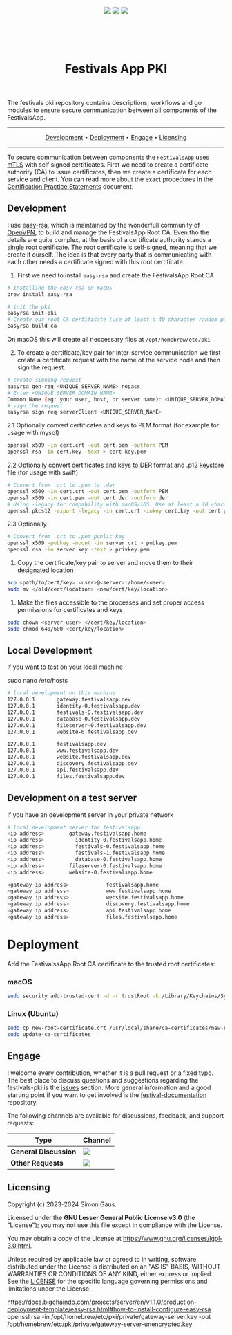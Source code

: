 <p align="center">
   <a href="https://github.com/festivals-app/festivals-pki/commits/" title="Last Commit"><img src="https://img.shields.io/github/last-commit/festivals-app/festivals-identity-server?style=flat"></a>
   <a href="https://github.com/festivals-app/festivals-pki/issues" title="Open Issues"><img src="https://img.shields.io/github/issues/festivals-app/festivals-identity-server?style=flat"></a>
   <a href="./LICENSE" title="License"><img src="https://img.shields.io/github/license/festivals-app/festivals-pki.svg"></a>
</p>

<h1 align="center">
  <br/><br/>
    Festivals App PKI
  <br/><br/>
</h1>

The festivals pki repository contains descriptions, workflows and go modules to ensure secure communication between all components of the FestivalsApp.

<hr/>
<p align="center">
  <a href="#development">Development</a> •
  <a href="#deployment">Deployment</a> •
  <a href="#engage">Engage</a> •
  <a href="#licensing">Licensing</a>
</p>
<hr/>

To secure communication between components the `FestivalsApp` uses [mTLS](https://www.cloudflare.com/learning/access-management/what-is-mutual-tls/) with self signed certificates. 
First we need to create a certificate authority (CA) to issue certificates, then we create a certificate for each service and client.
You can read more about the exact procedures in the [Certification Practice Statements](CERTIFICATIONPRACTICE.md) document.

## Development

I use [easy-rsa](https://github.com/OpenVPN/easy-rsa), which is maintained by the wonderfull community of [OpenVPN](https://openvpn.net/community/), to build and manage the FestivalsApp Root CA.
Even tho the details are quite complex, at the basis of a certificate authority stands a single root certificate. The root certificate is self-signed, meaning that we create it ourself.
The idea is that every party that is communicating with each other needs a certificate signed with this root certificate.

1. First we need to install `easy-rsa` and create the FestivalsApp Root CA.
```bash
# installing the easy-rsa on macOS
brew install easy-rsa

# init the pki
easyrsa init-pki
# Create our root CA certificate (use at least a 40 character random password for the key file)
easyrsa build-ca
```
On macOS this will create all neccessary files at `/opt/homebrew/etc/pki`

2. To create a certificate/key pair for inter-service communication we first create a certificate request with the name of the service node and then sign the request.
```bash
# create signing request
easyrsa gen-req <UNIQUE_SERVER_NAME> nopass
# Enter <UNIQUE_SERVER_DOMAIN_NAME>
Common Name (eg: your user, host, or server name): <UNIQUE_SERVER_DOMAIN_NAME>
# sign the request
easyrsa sign-req serverClient <UNIQUE_SERVER_NAME>
```

2.1 Optionally convert certificates and keys to PEM format (for example for usage with mysql)
```bash
openssl x509 -in cert.crt -out cert.pem -outform PEM
openssl rsa -in cert.key -text > cert-key.pem
```

2.2 Optionally convert certificates and keys to DER format and .p12 keystore file (for usage with swift)
```bash
# Convert from .crt to .pem to .der
openssl x509 -in cert.crt -out cert.pem -outform PEM
openssl x509 -in cert.pem -out cert.der -outform der
# Using -legacy for compability with macOS/iOS. Use at least a 20 character random password for the keystore file.
openssl pkcs12 -export -legacy -in cert.crt -inkey cert.key -out cert.p12
``` 

2.3 Optionally
```bash
# Convert from .crt to .pem public key
openssl x509 -pubkey -noout -in server.crt > pubkey.pem
openssl rsa -in server.key -text > privkey.pem
```

1. Copy the certificate/key pair to server and move them to their designated location
```bash
scp <path/to/cert/key> <user>@<server>:/home/<user>
sudo mv </old/cert/location> <new/cert/key/location>
```

1. Make the files accessible to the processes and set proper access permissions for certificates and keys
```bash
sudo chown <server-user> </cert/key/location>
sudo chmod 640/600 <cert/key/location>
```

## Local Development
If you want to test on your local machine

sudo nano /etc/hosts
```bash
# local development on this machine
127.0.0.1       gateway.festivalsapp.dev
127.0.0.1       identity-0.festivalsapp.dev
127.0.0.1       festivals-0.festivalsapp.dev
127.0.0.1       database-0.festivalsapp.dev
127.0.0.1       fileserver-0.festivalsapp.dev
127.0.0.1       website-0.festivalsapp.dev

127.0.0.1       festivalsapp.dev
127.0.0.1       www.festivalsapp.dev
127.0.0.1       website.festivalsapp.dev
127.0.0.1       discovery.festivalsapp.dev
127.0.0.1       api.festivalsapp.dev
127.0.0.1       files.festivalsapp.dev
```

## Development on a test server
If you have an development server in your private network

```bash
# local development server for festivalsapp
<ip address>        gateway.festivalsapp.home
<ip address>	      identity-0.festivalsapp.home
<ip address>	      festivals-0.festivalsapp.home
<ip address>	      festivals-1.festivalsapp.home
<ip address>	      database-0.festivalsapp.home
<ip address>        fileserver-0.festivalsapp.home
<ip address>        website-0.festivalsapp.home

<gateway ip address>            festivalsapp.home
<gateway ip address>            www.festivalsapp.home
<gateway ip address>            website.festivalsapp.home
<gateway ip address>            discovery.festivalsapp.home
<gateway ip address>            api.festivalsapp.home
<gateway ip address>            files.festivalsapp.home
```

# Deployment

Add the FestivalsaApp Root CA certificate to the trusted root certificates:

### macOS
```bash
sudo security add-trusted-cert -d -r trustRoot -k /Library/Keychains/System.keychain ~/new-root-certificate.crt
```
### Linux (Ubuntu)
```bash
sudo cp new-root-certificate.crt /usr/local/share/ca-certificates/new-root-certificate.crt
sudo update-ca-certificates
```

## Engage

I welcome every contribution, whether it is a pull request or a fixed typo. The best place to discuss questions and suggestions regarding the festivals-pki is the [issues](https://github.com/festivals-app/festivals-pki/issues/) section. More general information and a good starting point if you want to get involved is the [festival-documentation](https://github.com/Festivals-App/festivals-documentation) repository.

The following channels are available for discussions, feedback, and support requests:

| Type                     | Channel                                                |
| ------------------------ | ------------------------------------------------------ |
| **General Discussion**   | <a href="https://github.com/festivals-app/festivals-documentation/issues/new/choose" title="General Discussion"><img src="https://img.shields.io/github/issues/festivals-app/festivals-documentation/question.svg?style=flat-square"></a> </a>   |
| **Other Requests**    | <a href="mailto:simon.cay.gaus@gmail.com" title="Email me"><img src="https://img.shields.io/badge/email-Simon-green?logo=mail.ru&style=flat-square&logoColor=white"></a>   |

## Licensing

Copyright (c) 2023-2024 Simon Gaus.

Licensed under the **GNU Lesser General Public License v3.0** (the "License"); you may not use this file except in compliance with the License.

You may obtain a copy of the License at https://www.gnu.org/licenses/lgpl-3.0.html.

Unless required by applicable law or agreed to in writing, software distributed under the License is distributed on an "AS IS" BASIS, WITHOUT WARRANTIES OR CONDITIONS OF ANY KIND, either express or implied. See the [LICENSE](./LICENSE) for the specific language governing permissions and limitations under the License.



https://docs.bigchaindb.com/projects/server/en/v1.1.0/production-deployment-template/easy-rsa.html#how-to-install-configure-easy-rsa
openssl rsa -in /opt/homebrew/etc/pki/private/gateway-server.key -out /opt/homebrew/etc/pki/private/gateway-server-unencrypted.key